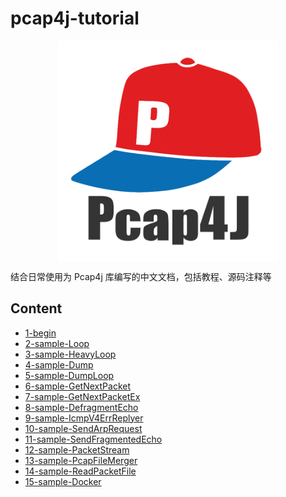 pcap4j-tutorial
======

<a href="https://github.com/kaitoy/pcap4j" target="_blank"><img alt="Pcap4J" title="Pcap4J" src="./res/pcap4j-logo-color.png" width="70%" style="margin: 0px auto; display: block;" />

</a>

结合日常使用为 Pcap4j 库编写的中文文档，包括教程、源码注释等

Content
------

- [1-begin](./docs/1-begin.md)
- [2-sample-Loop](./docs/2-sample-Loop.md)
- [3-sample-HeavyLoop](./docs/3-sample-HeavyLoop.md)
- [4-sample-Dump](./4-sample-Dump.md)
- [5-sample-DumpLoop](./5-sample-DumpLoop.md)
- [6-sample-GetNextPacket](./6-sample-GetNextPacket.md)
- [7-sample-GetNextPacketEx](./7-sample-GetNextPacketEx.md)
- [8-sample-DefragmentEcho](./8-sample-DefragmentEcho.md)
- [9-sample-IcmpV4ErrReplyer](./9-sample-IcmpV4ErrReplyer.md)
- [10-sample-SendArpRequest](./10-sample-SendArpRequest.md)
- [11-sample-SendFragmentedEcho](./11-sample-SendFragmentedEcho.md)
- [12-sample-PacketStream](./12-sample-PacketStream.md)
- [13-sample-PcapFileMerger](./13-sample-PcapFileMerger.md)
- [14-sample-ReadPacketFile](./14-sample-ReadPacketFile.md)
- [15-sample-Docker](./15-sample-Docker.md)